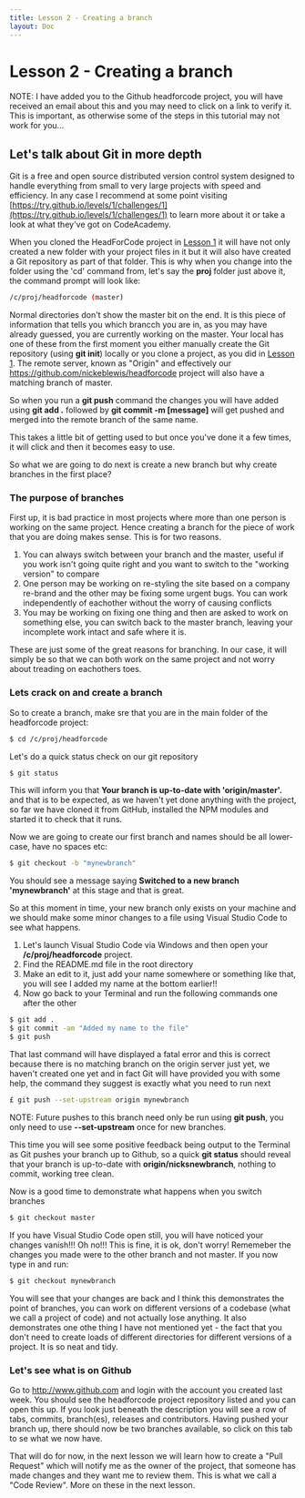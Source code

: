 ```yaml
---
title: Lesson 2 - Creating a branch
layout: Doc
---
```


# Lesson 2 - Creating a branch

NOTE: I have added you to the Github headforcode project, you will have received an email about this and you may need to click on a link to verify it. This is important, as otherwise some 
of the steps in this tutorial may not work for you...

## Let's talk about Git in more depth

Git is a free and open source distributed version control system designed to handle everything from small to very large projects with speed and efficiency. In any case I recommend at some point 
visiting [https://try.github.io/levels/1/challenges/1](https://try.github.io/levels/1/challenges/1) to learn more about it or take a look at what they've got on CodeAcademy.

When you cloned the HeadForCode project in [Lesson 1](lesson1) it will have not only created a new folder with your project files in it but it will also have created a Git repository as part of that 
folder. This is why when you change into the folder using the 'cd' command from, let's say the **proj** folder just above it, the command prompt will look like:

```bash
/c/proj/headforcode (master)
```

Normal directories don't show the master bit on the end. It is this piece of information that tells you which brancch you are in, as you may have already guessed, you are currently working on 
the master. Your local has one of these from the first moment you either manually create the Git repository (using **git init**) locally or you clone a project, as you did in [Lesson 1](lesson1).
The remote server, known as "Origin" and effectively our https://github.com/nickeblewis/headforcode project will also have a matching branch of master.

So when you run a **git push** command the changes you will have added using **git add .** followed by **git commit -m [message]** will get pushed and merged into the remote branch of the same name.

This takes a little bit of getting used to but once you've done it a few times, it will click and then it becomes easy to use.

So what we are going to do next is create a new branch but why create branches in the first place?

### The purpose of branches

First up, it is bad practice in most projects where more than one person is working on the same project. Hence creating a branch for the piece of work that you are doing makes sense. This is for 
two reasons.

1. You can always switch between your branch and the master, useful if you work isn't going quite right and you want to switch to the "working version" to compare
2. One person may be working on re-styling the site based on a company re-brand and the other may be fixing some urgent bugs. You can work independently of eachother without the worry of causing conflicts
3. You may be working on fixing one thing and then are asked to work on something else, you can switch back to the master branch, leaving your incomplete work intact and safe where it is.

These are just some of the great reasons for branching. In our case, it will simply be so that we can both work on the same project and not worry about treading on eachothers toes. 

### Lets crack on and create a branch

So to create a branch, make sre that you are in the main folder of the headforcode project:

```bash
$ cd /c/proj/headforcode
```

Let's do a quick status check on our git repository

```bash
$ git status
```

This will inform you that **Your branch is up-to-date with 'origin/master'.** and that is to be expected, as we haven't yet done anything with the project, so far we have cloned it from GitHub, 
installed the NPM modules and started it to check that it runs.

Now we are going to create our first branch and names should be all lower-case, have no spaces etc:

```bash
$ git checkout -b "mynewbranch"
```

You should see a message saying **Switched to a new branch 'mynewbranch'** at this stage and that is great.

So at this moment in time, your new branch only exists on your machine and we should make some minor changes to a file using Visual Studio Code to see what happens. 

1. Let's launch Visual Studio Code via Windows and then open your **/c/proj/headforcode** project.
2. Find the README.md file in the root directory 
3. Make an edit to it, just add your name somewhere or something like that, you will see I added my name at the bottom earlier!!
4. Now go back to your Terminal and run the following commands one after the other

```bash
$ git add .
$ git commit -am "Added my name to the file"
$ git push
```

That last command will have displayed a fatal error and this is correct because there is no matching branch on the origin server just yet, we haven't created one yet and in fact Git will have 
provided you with some help, the command they suggest is exactly what you need to run next

```bash
£ git push --set-upstream origin mynewbranch
```

NOTE: Future pushes to this branch need only be run using **git push**, you only need to use **--set-upstream** once for new branches.

This time you will see some positive feedback being output to the Terminal as Git pushes your branch up to Github, so a quick **git status** should reveal that your branch is up-to-date with 
__origin/nicksnewbranch__, nothing to commit, working tree clean.

Now is a good time to demonstrate what happens when you switch branches

```bash
$ git checkout master
```

If you have Visual Studio Code open still, you will have noticed your changes vanish!!! Oh no!!! This is fine, it is ok, don't worry! Rememeber the changes you made were to the other branch and not 
master. If you now type in and run:

```bash
$ git checkout mynewbranch
```

You will see that your changes are back and I think this demonstrates the point of branches, you can work on different versions of a codebase (what we call a project of code) and not actually lose anything. 
It also demonstrates one othe thing I have not mentioned yet - the fact that you don't need to create loads of different directories for different versions of a project. It is so neat and tidy.

### Let's see what is on Github

Go to http://www.github.com and login with the account you created last week. You should see the headforcode project repository listed and you can open this up. If you look just beneath the description 
you will see a row of tabs, commits, branch(es), releases and contributors. Having pushed your branch up, there should now be two branches available, so click on this tab to se what we now have. 

That will do for now, in the next lesson we will learn how to create a "Pull Request" which will notify me as the owner of the project, that someone has made changes and they want me to review them. This is what we call a "Code Review". More on these in the next lesson.







